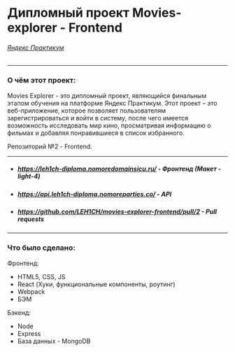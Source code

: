 # **Дипломный проект Movies-explorer - Frontend**
###### *[Яндекс Практикум](https://practicum.yandex.ru/ "Я Практикум")*
___
### О чём этот проект:
Movies Explorer - это дипломный проект, являющийся финальным этапом обучения на платформе Яндекс Практикум. Этот проект – это веб-приложение, которое позволяет пользователям зарегистрироваться и войти в систему, после чего имеется возможность исследовать мир кино, просматривая информацию о фильмах и добавляя понравившиеся в список избранного.

Репозиторий №2 - Frontend.
___
* ##### *https://leh1ch-diploma.nomoredomainsicu.ru/* - Фронтенд (Макет - light-4)
* ##### *https://api.leh1ch-diploma.nomoreparties.co/* - API
* ##### *https://github.com/LEH1CH/movies-explorer-frontend/pull/2* - Pull requests
___
### Что было сделано:
Фронтенд:
* HTML5, CSS, JS
* React (Хуки, функциональные компоненты, роутинг)
* Webpack
* БЭМ

Бэкенд:
* Node
* Express
* База данных - MongoDB
